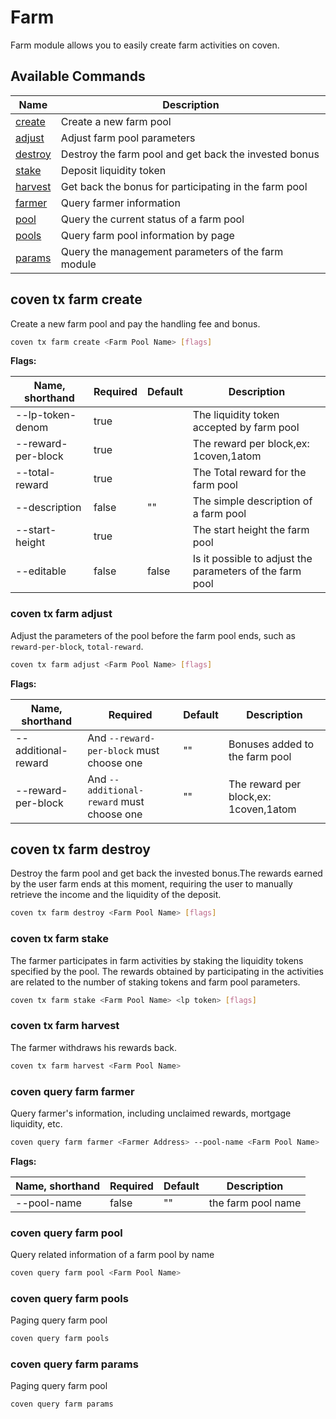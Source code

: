 # Farm

Farm module allows you to easily create farm activities on coven.

## Available Commands

| Name                              | Description                                           |
| --------------------------------- | ----------------------------------------------------- |
| [create](#coven-tx-farm-create)    | Create a new farm pool                                |
| [adjust](#coven-tx-farm-adjust)    | Adjust farm pool parameters                           |
| [destroy](#coven-tx-farm-destroy)  | Destroy the farm pool and get back the invested bonus |
| [stake](#coven-tx-farm-stake)      | Deposit liquidity token                               |
| [harvest](#coven-tx-farm-harvest)  | Get back the bonus for participating in the farm pool |
| [farmer](#coven-query-farm-farmer) | Query farmer information                              |
| [pool](#coven-query-farm-pool)     | Query the current status of a farm pool               |
| [pools](#coven-query-farm-pools)   | Query farm pool information by page                   |
| [params](#coven-query-farm-params) | Query the management parameters of the farm module    |

## coven tx farm create

Create a new farm pool and pay the handling fee and bonus.

```bash
coven tx farm create <Farm Pool Name> [flags]
```

**Flags:**

| Name, shorthand    | Required | Default | Description                                              |
| ------------------ | -------- | ------- | -------------------------------------------------------- |
| --lp-token-denom   | true     |         | The liquidity token accepted by farm pool                |
| --reward-per-block | true     |         | The reward per block,ex: 1coven,1atom                     |
| --total-reward     | true     |         | The Total reward for the farm pool                       |
| --description      | false    | ""      | The simple description of a farm pool                    |
| --start-height     | true     |         | The start height the farm pool                           |
| --editable         | false    | false   | Is it possible to adjust the parameters of the farm pool |

### coven tx farm adjust

Adjust the parameters of the pool before the farm pool ends, such as `reward-per-block`, `total-reward`.

```bash
coven tx farm adjust <Farm Pool Name> [flags]
```

**Flags:**

| Name, shorthand     | Required                                  | Default | Description                          |
| ------------------- | ----------------------------------------- | ------- | ------------------------------------ |
| --additional-reward | And `--reward-per-block` must choose one  | ""      | Bonuses added to the farm pool       |
| --reward-per-block  | And `--additional-reward` must choose one | ""      | The reward per block,ex: 1coven,1atom |

## coven tx farm destroy

Destroy the farm pool and get back the invested bonus.The rewards earned by the user farm ends at this moment, requiring the user to manually retrieve the income and the liquidity of the deposit.

```bash
coven tx farm destroy <Farm Pool Name> [flags]
```

### coven tx farm stake

The farmer participates in farm activities by staking the liquidity tokens specified by the pool. The rewards obtained by participating in the activities are related to the number of staking tokens and farm pool parameters.

```bash
coven tx farm stake <Farm Pool Name> <lp token> [flags]
```

### coven tx farm harvest

The farmer withdraws his rewards back.

```bash
coven tx farm harvest <Farm Pool Name>
```

### coven query farm farmer

Query farmer's information, including unclaimed rewards, mortgage liquidity, etc.

```bash
coven query farm farmer <Farmer Address> --pool-name <Farm Pool Name>
```

**Flags:**

| Name, shorthand | Required | Default | Description        |
| --------------- | -------- | ------- | ------------------ |
| --pool-name     | false    | ""      | the farm pool name |

### coven query farm pool

Query related information of a farm pool by name

```bash
coven query farm pool <Farm Pool Name>
```

### coven query farm pools

Paging query farm pool

```bash
coven query farm pools
```

### coven query farm params

Paging query farm pool

```bash
coven query farm params
```

